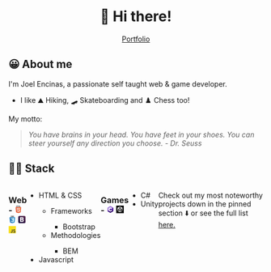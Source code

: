 <h1 align="center">👋 Hi there!</h1>
<p align="center">
  <a href="https://joelencinas.github.io/" target="_blank">Portfolio</a>
</p>

## 😀 About me
I'm Joel Encinas, a passionate self taught web & game developer. 
- I like ⛰️ Hiking, 🛹 Skateboarding and ♟️ Chess too!

My motto:
>*You have brains in your head. You have feet in your shoes. You can steer yourself any direction you choose. - Dr. Seuss*

## 👨‍💻 Stack

<div style="display:flex;">
   <div style="display:flex;">
    <h3>Web - <img src="https://raw.githubusercontent.com/JoelEncinas/JoelEncinas/main/stack_icons/html5.png" alt="html" width="15" height="15"/> <img src="https://raw.githubusercontent.com/JoelEncinas/JoelEncinas/main/stack_icons/css3.png" alt="css" width="15" height="15"/> <img src="https://raw.githubusercontent.com/JoelEncinas/JoelEncinas/main/stack_icons/bootstrap.png" alt="bootstrap" width="15" height="15"/> <img src="https://raw.githubusercontent.com/JoelEncinas/JoelEncinas/main/stack_icons/javascript.png" alt="javascript" width="15" height="15"/></h3> 
     <ul>
       <li>HTML & CSS</li>
       <ul>
         <li>Frameworks</li>
         <ul>
            <li>Bootstrap</li>
         </ul>
         <li>Methodologies</li>
         <ul>
            <li>BEM</li>
         </ul>
       </ul>
       <li>Javascript</li>
     </ul>
  </div>
  <div style="display:flex;">
      <h3>Games - <img src="https://raw.githubusercontent.com/JoelEncinas/JoelEncinas/main/stack_icons/c_sharp.png" alt="csharp" width="15" height="15"/> <img src="https://raw.githubusercontent.com/JoelEncinas/JoelEncinas/main/stack_icons/unity.png" alt="unity" width="15" height="15"/></h3>
      <ul>
        <li>C#</li>
        <li>Unity</li>
    </ul>
  </div>
  
  <p>Check out my most noteworthy projects down in the pinned section ⬇️ or see the full list <a href="https://github.com/JoelEncinas?tab=repositories">here.</a></p>
</div>
